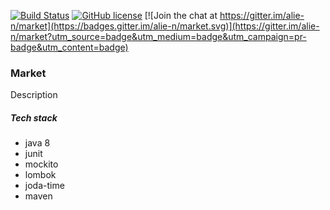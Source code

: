 [![Build Status](https://travis-ci.org/ali-n/market.svg?branch=master)](https://travis-ci.org/ali-n/market)
[![GitHub license](https://img.shields.io/github/license/mashape/apistatus.svg)](https://github.com/ali-n/market/blob/master/LICENCE)
[![Join the chat at https://gitter.im/alie-n/market](https://badges.gitter.im/alie-n/market.svg)](https://gitter.im/alie-n/market?utm_source=badge&utm_medium=badge&utm_campaign=pr-badge&utm_content=badge)

### Market

Description

##### Tech stack
- java 8
- junit
- mockito
- lombok
- joda-time
- maven